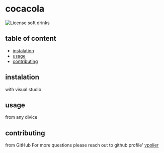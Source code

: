 # cocacola
  ![License](https://img.shields.io/badge/license-MIT-blue.svg)
 soft drinks
 ## table of content
 * [instalation](#instalation)
 * [usage](#usage)
 * [contributing](#contributing)
## instalation
with visual studio
## usage
from any divice
## contributing
from GitHub
For more questions please reach out to github profile' [vpolier](https://github.com/vpolier/)
